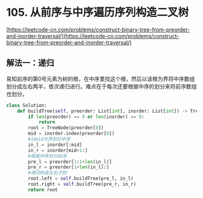 # 105. 从前序与中序遍历序列构造二叉树

[https://leetcode-cn.com/problems/construct-binary-tree-from-preorder-and-inorder-traversal/](https://leetcode-cn.com/problems/construct-binary-tree-from-preorder-and-inorder-traversal/)

## 解法一：递归

易知前序的第0号元素为树的根，在中序里找这个根，然后以该根为界将中序数组划分成左右两半，依次递归进行。难点在于每次还要根据中序的划分来将前序数组也划分。

```python
class Solution:
    def buildTree(self, preorder: List[int], inorder: List[int]) -> TreeNode:
        if len(preorder) == 0 or len(inorder) == 0:
            return
        root = TreeNode(preorder[0])
        mid = inorder.index(preorder[0])
        #以mid为界划分中序
        in_l = inorder[:mid]
        in_r = inorder[mid+1:]
        #根据中序划分前序
        pre_l = preorder[1:1+len(in_l)]
        pre_r = preorder[1+len(in_l):]
        #递归构造左右子树
        root.left = self.buildTree(pre_l, in_l)
        root.right = self.buildTree(pre_r, in_r)
        return root
```

